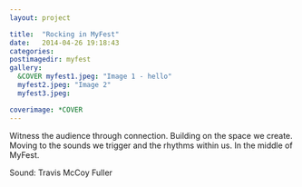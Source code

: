 ```yaml
---
layout: project

title:  "Rocking in MyFest"
date:   2014-04-26 19:18:43
categories: 
postimagedir: myfest
gallery:
  &COVER myfest1.jpeg: "Image 1 - hello"
  myfest2.jpeg: "Image 2"
  myfest3.jpeg:

coverimage: *COVER
---
```


Witness the audience through connection. Building on the space we create. Moving to the sounds we trigger and the rhythms within us. In the middle of MyFest.

Sound: Travis McCoy Fuller